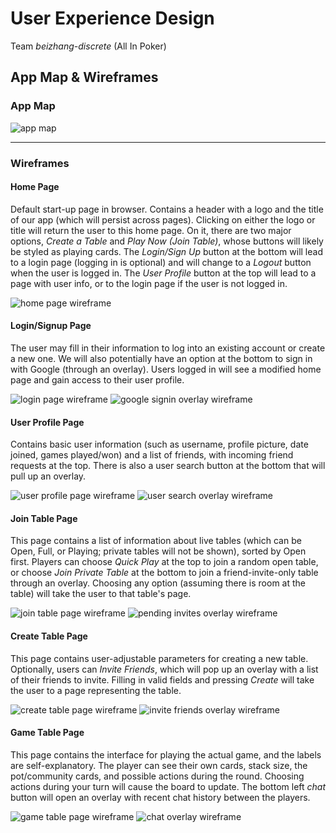 # User Experience Design
Team *beizhang-discrete* (All In Poker)

## App Map & Wireframes

### App Map
![app map](./ux-design/app-map.png)

---

### Wireframes
#### Home Page
Default start-up page in browser. Contains a header with a logo and the title of our app (which will persist across pages). Clicking on either the logo or title will return the user to this home page. On it, there are two major options, *Create a Table* and *Play Now (Join Table)*, whose buttons will likely be styled as playing cards. The *Login/Sign Up* button at the bottom will lead to a login page (logging in is optional) and will change to a *Logout* button when the user is logged in. The *User Profile* button at the top will lead to a page with user info, or to the login page if the user is not logged in.

![home page wireframe](./ux-design/wireframe_home-page.png)

#### Login/Signup Page
The user may fill in their information to log into an existing account or create a new one. We will also potentially have an option at the bottom to sign in with Google (through an overlay). Users logged in will see a modified home page and gain access to their user profile.

![login page wireframe](./ux-design/wireframe_login-page.png)
![google signin overlay wireframe](./ux-design/overlay_wireframes/wireframe_google-sign-in.png)

#### User Profile Page
Contains basic user information (such as username, profile picture, date joined, games played/won) and a list of friends, with incoming friend requests at the top. There is also a user search button at the bottom that will pull up an overlay. 

![user profile page wireframe](./ux-design/wireframe_user-profile-page.png)
![user search overlay wireframe](./ux-design/overlay_wireframes/wireframe_user-search-overlay.png)

#### Join Table Page
This page contains a list of information about live tables (which can be Open, Full, or Playing; private tables will not be shown), sorted by Open first. Players can choose *Quick Play* at the top to join a random open table, or choose *Join Private Table* at the bottom to join a friend-invite-only table through an overlay. Choosing any option (assuming there is room at the table) will take the user to that table's page.

![join table page wireframe](./ux-design/wireframe_join-table-page.png)
![pending invites overlay wireframe](./ux-design/overlay_wireframes/wireframe_pending-invites-overlay.png)

#### Create Table Page
This page contains user-adjustable parameters for creating a new table. Optionally, users can *Invite Friends*, which will pop up an overlay with a list of their friends to invite. Filling in valid fields and pressing *Create* will take the user to a page representing the table.

![create table page wireframe](./ux-design/wireframe_create-table-page.png)
![invite friends overlay wireframe](./ux-design/overlay_wireframes/wireframe_invite-friends-overlay.png)

#### Game Table Page
This page contains the interface for playing the actual game, and the labels are self-explanatory. The player can see their own cards, stack size, the pot/community cards, and possible actions during the round. Choosing actions during your turn will cause the board to update. The bottom left *chat* button will open an overlay with recent chat history between the players.

![game table page wireframe](./ux-design/wireframe_table-page.png)
![chat overlay wireframe](./ux-design/overlay_wireframes/wireframe_chat-overlay.png)
